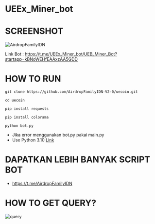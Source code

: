 # UEEx_Miner_bot
# SCREENSHOT
![AirdropFamilyIDN](https://github.com/user-attachments/assets/727d062a-0962-422a-a29a-d0338ac14b8d)


Link Bot : https://t.me/UEEx_Miner_bot/UEB_Miner_Bot?startapp=kBNoWEHfEAAxzAA5GDD

# HOW TO RUN
```
git clone https://github.com/AirdropFamilyIDN-V2-0/uecoin.git
```
```
cd uecoin
```
```
pip install requests
```
```
pip install colorama
```
```
python bot.py
```
- Jika error menggunakan bot.py pakai main.py
- Use Python 3.10 [Link](https://www.python.org/ftp/python/3.10.0/python-3.10.0-amd64.exe)

# DAPATKAN LEBIH BANYAK SCRIPT BOT
- https://t.me/AirdropFamilyIDN
# HOW TO GET QUERY?
![query](https://github.com/user-attachments/assets/a0b9105e-bc6b-442b-a7d6-6c09a9ccf715)

